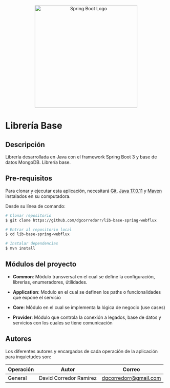 <p align="center">
  <a href="https://spring.io/projects/spring-boot" target="blank"><img src="https://upload.wikimedia.org/wikipedia/commons/thumb/4/44/Spring_Framework_Logo_2018.svg/2560px-Spring_Framework_Logo_2018.svg.png" width="320" alt="Spring Boot Logo" /></a>
</p>

# **Librería Base**

## **Descripción**
Librería desarrollada en Java con el framework Spring Boot 3 y base de datos MongoDB. Librería base.

## **Pre-requisitos**
Para clonar y ejecutar esta aplicación, necesitará [Git](https://git-scm.com), [Java 17.0.11](https://www.oracle.com/java/technologies/javase/jdk17-archive-downloads.html) y [Maven](https://maven.apache.org/download.cgi) instalados en su computadora. 

Desde su línea de comando:

```bash
# Clonar repositorio
$ git clone https://github.com/dgcorredorr/lib-base-spring-webflux

# Entrar al repositorio local
$ cd lib-base-spring-webflux

# Instalar dependencias
$ mvn install
```

## **Módulos del proyecto**

- **Common**:
  Módulo transversal en el cual se define la configuración, librerías, enumeradores, útilidades.

- **Application**:
  Modulo en el cual se definen los paths o funcionalidades que expone el servicio

- **Core**:
  Módulo en el cual se implementa la lógica de negocio (use cases)

- **Provider**:
  Módulo que controla la conexión a legados, base de datos y servicios con los cuales se tiene comunicación

## **Autores**
Los diferentes autores y encargados de cada operación de la aplicación para inquietudes son:

| Operación             | Autor                  | Correo                    |
| --------------------- |------------------------|---------------------------|
| General               | David Corredor Ramírez | dgcorredorr@gmail.com |